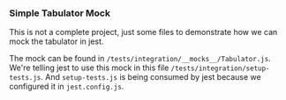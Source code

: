 ### Simple Tabulator Mock

This is not a complete project, just some files to demonstrate how we can mock the tabulator in jest.

The mock can be found in ```/tests/integration/__mocks__/Tabulator.js```. We're telling jest to use this mock in this file ```/tests/integration/setup-tests.js```. And ```setup-tests.js``` is being consumed by jest because we configured it in ```jest.config.js```.

